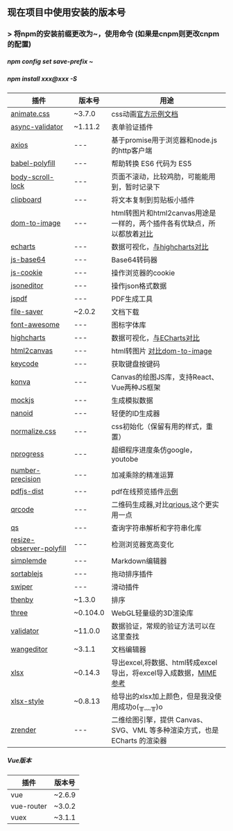 ## 现在项目中使用安装的版本号

### > 将npm的安装前缀更改为~，使用命令 (如果是cnpm则更改cnpm的配置)

##### npm config set save-prefix ~ 

##### npm install xxx@xxx -S

| 插件                                                         | 版本号   | 用途                                                         |
| ------------------------------------------------------------ | -------- | ------------------------------------------------------------ |
| [animate.css](https://github.com/daneden/animate.css)        | ~3.7.0   | css动画[官方示例文档](https://daneden.github.io/animate.css/) |
| [async-validator](https://github.com/yiminghe/async-validator) | ~1.11.2  | 表单验证插件                                                 |
| [axios](https://github.com/axios/axios)                      | ---      | 基于promise用于浏览器和node.js的http客户端                   |
| [babel-polyfill](https://github.com/babel/babel/tree/master/packages/babel-polyfill) | ---      | 帮助转换 ES6 代码为 ES5                                      |
| [body-scroll-lock](https://github.com/willmcpo/body-scroll-lock) | ---      | 页面不滚动，比较鸡肋，可能能用到，暂时记录下                 |
| [clipboard](https://github.com/zenorocha/clipboard.js)       | ---      | 将文本复制到剪贴板小插件                                     |
| [dom-to-image](https://github.com/tsayen/dom-to-image)       | ---      | html转图片和html2canvas用途是一样的，两个插件各有优缺点，所以都放着[对比](https://www.jianshu.com/p/a99312eacf4f?t=123) |
| [echarts](https://github.com/apache/incubator-echarts)       | ---      | 数据可视化，[与highcharts对比](https://www.jianshu.com/p/6ac06c9052ae) |
| [js-base64](https://github.com/dankogai/js-base64)           | ---      | Base64转码器                                                 |
| [js-cookie](https://github.com/js-cookie/js-cookie)          | ---      | 操作浏览器的cookie                                           |
| [jsoneditor](https://github.com/josdejong/jsoneditor)        | ---      | 操作json格式数据                                             |
| [jspdf](https://github.com/MrRio/jsPDF)                      | ---      | PDF生成工具                                                  |
| [file-saver](https://github.com/eligrey/FileSaver.js)        | ~2.0.2   | 文档下载                                                     |
| [font-awesome](http://fontawesome.dashgame.com/)             | ---      | 图标字体库                                                   |
| [highcharts](https://github.com/highcharts/highcharts-dist)  | ---      | 数据可视化，[与ECharts对比](https://www.jianshu.com/p/6ac06c9052ae) |
| [html2canvas](https://github.com/niklasvh/html2canvas)       | ---      | html转图片 [对比dom-to-image](https://www.jianshu.com/p/a99312eacf4f?t=123) |
| [keycode](https://github.com/wesbos/keycodes)                | ---      | 获取键盘按键码                                               |
| [konva](https://github.com/konvajs/konva)                    | ---      | Canvas的绘图JS库，支持React、Vue两种JS框架                   |
| [mockjs](https://github.com/nuysoft/Mock)                    | ---      | 生成模拟数据                                                 |
| [nanoid](https://github.com/ai/nanoid)                       | ---      | 轻便的ID生成器                                               |
| [normalize.css](https://github.com/necolas/normalize.css)    | ---      | css初始化（保留有用的样式，重置）                            |
| [nprogress](https://github.com/rstacruz/nprogress)           | ---      | 超细程序进度条仿google，youtobe                              |
| [number-precision](https://github.com/nefe/number-precision) | ---      | 加减乘除的精准运算                                           |
| [pdfjs-dist](https://github.com/mozilla/pdfjs-dist)          | ---      | pdf在线预览插件[示例](https://github.com/mozilla/pdf.js)     |
| [qrcode](https://github.com/soldair/node-qrcode)             | ---      | 二维码生成器,对比[qrious](https://github.com/neocotic/qrious),这个更实用一点 |
| [qs](https://github.com/ljharb/qs)                           | ---      | 查询字符串解析和字符串化库                                   |
| [resize-observer-polyfill](https://github.com/que-etc/resize-observer-polyfill) | ---      | 检测浏览器宽高变化                                           |
| [simplemde](https://github.com/sparksuite/simplemde-markdown-editor) | ---      | Markdown编辑器                                               |
| [sortablejs](https://github.com/SortableJS/Sortable)         | ---      | 拖动排序插件                                                 |
| [swiper](https://github.com/nolimits4web/swiper)             | ---      | 滑动插件                                                     |
| [thenby](https://github.com/Teun/thenBy.js)                  | ~1.3.0   | 排序                                                         |
| [three](https://github.com/mrdoob/three.js)                  | ~0.104.0 | WebGL轻量级的3D渲染库                                        |
| [validator](https://github.com/chriso/validator.js)          | ~11.0.0  | 数据验证，常规的验证方法可以在这里查找                       |
| [wangeditor](https://github.com/wangfupeng1988/wangEditor/tree/v2) | ~3.1.1   | 文档编辑器                                                   |
| [xlsx](https://github.com/SheetJS/js-xlsx)                   | ~0.14.3  | 导出excel,将数据、html转成excel导出，将excel导入成数据，[MIME参考](http://www.w3school.com.cn/media/media_mimeref.asp) |
| [xlsx-style](https://www.npmjs.com/package/xlsx-style)       | ~0.8.13  | 给导出的xlsx加上颜色，但是我没使用成功o(╥﹏╥)o               |
| [zrender](https://github.com/ecomfe/zrender)                 | ---      | 二维绘图引擎，提供 Canvas、SVG、VML 等多种渲染方式，也是 ECharts 的渲染器 |

##### Vue版本

| 插件       | 版本号 |
| ---------- | ------ |
| vue        | ~2.6.9 |
| vue-router | ~3.0.2 |
| vuex       | ~3.1.1 |

